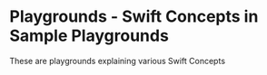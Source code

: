 # Playgrounds - Swift Concepts in Sample Playgrounds

These are playgrounds explaining various Swift Concepts